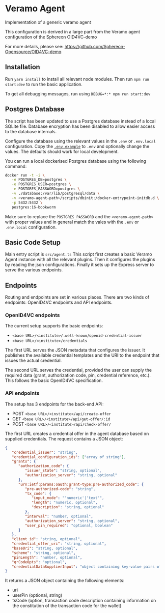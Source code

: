 # Veramo Agent
Implementation of a generic veramo agent

This configuration is derived in a large part from the Veramo agent configuration of the Sphereon OID4VC-demo

For more details, please see: https://github.com/Sphereon-Opensource/OID4VC-demo

## Installation

Run `yarn install` to install all relevant node modules. Then run `npm run start:dev` to run the basic application.

To get all debugging messages, run using `DEBUG=*:* npm run start:dev`

## Postgres Database

The script has been updated to use a Postgres database instead of a local SQLite file. Database encryption has been disabled to allow easier access to the database internals.

Configure the database using the relevant values in the `.env` or `.env.local` configuration. Copy the [`.env.example`](./.env.example) to `.env` and optionally change the values. The
defaults should work for local development.

You can run a local dockerised Postgres database using the following command:

```bash
docker run -t -i \
   -e POSTGRES_DB=postgres \
   -e POSTGRES_USER=postgres \
   -e POSTGRES_PASSWORD=postgres \
   -v ./database:/var/lib/postgresql/data \
   -v <veramo-agent-path>/scripts/dbinit:/docker-entrypoint-initdb.d \
   -p 5432:5432 \
   postgres:16-bookworm
```

Make sure to replace the `POSTGRES_PASSWORD` and the `<veramo-agent-path>` with proper values and in general match the vales with the `.env` or `.env.local` configuration.

## Basic Code Setup

Main entry script is `src/agent.ts`
This script first creates a basic Veramo Agent instance with all the relevant plugins. Then it configures the plugins by reading the json configurations. Finally it sets up the Express server to serve the various endpoints.

## Endpoints

Routing and endpoints are set in various places. There are two kinds of endpoints: OpenID4VC endpoints and API endpoints.

### OpenID4VC endpoints

The current setup supports the basic endpoints:

- `<base URL>/<institute>/.well-known/openid-credential-issuer`
- `<base URL>/<institute>/credentials`

The first URL serves the JSON metadata that configures the issuer. It publishes the available credential templates and the URI to the endpoint that issues the actual credential.

The second URL serves the credential, provided the user can supply the required data (grant, authorization code, pin, credential reference, etc.). This follows the basic OpenID4VC specification.

### API endpoints

The setup has 3 endpoints for the back-end API:

- POST `<base URL>/<institute>/api/create-offer`
- GET `<base URL>/<institute>/api/get-offer/:id`
- POST `<base URL>/<institute>/api/check-offer/`

The first URL creates a credential offer in the agent database based on supplied credentials. The request contains a JSON object:
```json
{
   "credential_issuer": "string",
   "credential_configuration_ids": ["array of string"],
   "grants": {
      "authorization_code": {
         "issuer_state": "string, optional",
         "authorization_server": "string, optional"
      },
      "urn:ietf:params:oauth:grant-type:pre-authorized_code": {
         "pre-authorized-code": "string",
         "tx_code": {
            "input_mode": "'numeric'|'text'",
            "length": "numeric, optional",
            "description": "string, optional"
         },
         "interval": "number, optional",
         "authorization_server": "string, optional",
         "user_pin_required": "optional, boolean"
      }
   },
   "client_id": "string, optional",
   "credential_offer_uri": "string, optional",
   "baseUri": "string, optional",
   "scheme": "string, optional",
   "pinLength": "number, optional",
   "qrCodeOpts": "optional",
   "credentialDataSupplierInput": "object containing key-value pairs of the credentials"
}
```
It returns a JSON object containing the following elements:

- uri
- userPin (optional, string)
- tsCode (option, transaction code description containing information on the constitution of the transaction code for the wallet)


